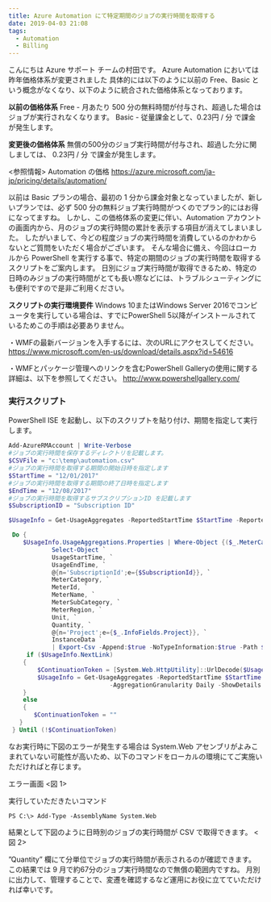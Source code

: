 ```yaml
---
title: Azure Automation にて特定期間のジョブの実行時間を取得する
date: 2019-04-03 21:08
tags:
  - Automation
  - Billing
---
```


こんにちは Azure サポート チームの村田です。
Azure Automation においては昨年価格体系が変更されました
具体的には以下のように以前の Free、Basic という概念がなくなり、以下のように統合された価格体系となっております。

**以前の価格体系**
Free - 月あたり 500 分の無料時間が付与され、超過した場合はジョブが実行されなくなります。
Basic - 従量課金として、0.23円 / 分 で課金が発生します。

**変更後の価格体系**
無償の500分のジョブ実行時間が付与され、超過した分に関しましては、
0.23円 / 分 で課金が発生します。

<参照情報>
Automation の価格
https://azure.microsoft.com/ja-jp/pricing/details/automation/

以前は Basic プランの場合、最初の 1 分から課金対象となっていましたが、新しいプランでは、必ず 500 分の無料ジョブ実行時間がつくのでプラン的にはお得になってますね。
しかし、この価格体系の変更に伴い、Automation アカウントの画面内から、月のジョブの実行時間の累計を表示する項目が消えてしまいました。
したがいまして、今どの程度ジョブの実行時間を消費しているのかわからないとご質問をいただく場合がございます。
そんな場合に備え、今回はローカルから PowerShell を実行する事で、特定の期間のジョブの実行時間を取得するスクリプトをご案内します。
日別にジョブ実行時間が取得できるため、特定の日時のみジョブの実行時間がとても長い際などには、トラブルシューティングにも便利ですので是非ご利用ください。

**スクリプトの実行環境要件**
Windows 10またはWindows Server 2016でコンピュータを実行している場合は、すでにPowerShell 5以降がインストールされているためこの手順は必要ありません。

・WMFの最新バージョンを入手するには、次のURLにアクセスしてください。
https://www.microsoft.com/en-us/download/details.aspx?id=54616

・WMFとパッケージ管理へのリンクを含むPowerShell Galleryの使用に関する詳細は、以下を参照してください。
http://www.powershellgallery.com/ 


### 実行スクリプト
PowerShell ISE を起動し、以下のスクリプトを貼り付け、期間を指定して実行します。

```PowerShell
Add-AzureRMAccount | Write-Verbose
#ジョブの実行時間を保存するディレクトリを記載します。
$CSVFile = "c:\temp\automation.csv"
#ジョブの実行時間を取得する期間の開始日時を指定します
$StartTime = "12/01/2017"
#ジョブの実行時間を取得する期間の終了日時を指定します
$EndTime = "12/08/2017"
#ジョブの実行時間を取得するサブスクリプションID を記載します
$SubscriptionID = "Subscription ID"

$UsageInfo = Get-UsageAggregates -ReportedStartTime $StartTime -ReportedEndTime $EndTime -AggregationGranularity Daily -ShowDetails $true

 Do { 
    $UsageInfo.UsageAggregations.Properties | Where-Object {($_.MeterCategory -eq 'Automation') -and ($_.MeterName -eq 'Basic Runtime')} | `
            Select-Object `
            UsageStartTime, `
            UsageEndTime, `
            @{n='SubscriptionId';e={$SubscriptionId}}, `
            MeterCategory, `
            MeterId, `
            MeterName, `
            MeterSubCategory, `
            MeterRegion, `
            Unit, `
            Quantity, `
            @{n='Project';e={$_.InfoFields.Project}}, `
            InstanceData `
            | Export-Csv -Append:$true -NoTypeInformation:$true -Path $CSVFile
     if ($UsageInfo.NextLink) 
    {
        $ContinuationToken = [System.Web.HttpUtility]::UrlDecode($UsageInfo.NextLink.Split("=")[-1])
        $UsageInfo = Get-UsageAggregates -ReportedStartTime $StartTime -ReportedEndTime $EndTime `
                            -AggregationGranularity Daily -ShowDetails $true -ContinuationToken $ContinuationToken
    }
    else
    {
       $ContinuationToken = "" 
   }
 } Until (!$ContinuationToken)  
```

なお実行時に下図のエラーが発生する場合は System.Web アセンブリがよみこまれていない可能性が高いため、以下のコマンドをローカルの環境にてご実施いただければと存じます。

エラー画面
<図 1>

実行していただきたいコマンド
```
PS C:\> Add-Type -AssemblyName System.Web
```

結果として下図のように日時別のジョブの実行時間が CSV で取得できます。
<図 2>

”Quantity” 欄にて分単位でジョブの実行時間が表示されるのが確認できます。
この結果では 9 月で約67分のジョブ実行時間なので無償の範囲内ですね。
月別に出力して、管理することで、変遷を確認するなど運用にお役に立てていただければ幸いです。